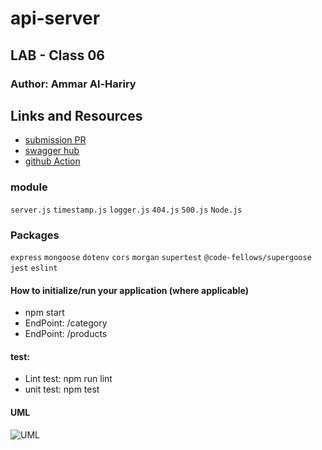 # api-server
## LAB - Class 06

### Author: Ammar Al-Hariry

## Links and Resources
- [submission PR](https://github.com/401-advanced-javascript-ammar-hariry/api-server/pull/5)
- [swagger hub](https://app.swaggerhub.com/apis/Ammarhr/default-title/0.2#/default/post_products)
- [github Action](https://github.com/401-advanced-javascript-ammar-hariry/api-server/runs/735161493)

### module 
``server.js``
``timestamp.js``
``logger.js``
``404.js``
``500.js``
``Node.js``


### Packages
``express``
``mongoose``
``dotenv``
``cors``
``morgan``
``supertest``
``@code-fellows/supergoose``
``jest``
``eslint``


#### How to initialize/run your application (where applicable)
- npm start
- EndPoint: /category
- EndPoint: /products

#### test:
- Lint test: npm run lint
- unit test: npm test

#### UML
![UML](https://i.ibb.co/hKNWRYX/api-uml.png)

